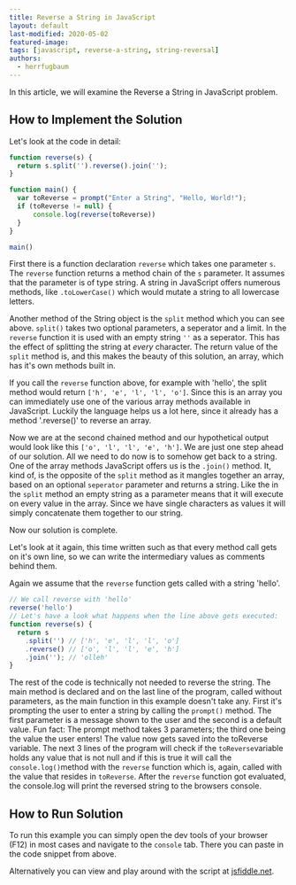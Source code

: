 ```yaml
---
title: Reverse a String in JavaScript
layout: default
last-modified: 2020-05-02
featured-image:
tags: [javascript, reverse-a-string, string-reversal]
authors:
  - herrfugbaum
---
```


In this article, we will examine the Reverse a String in JavaScript problem.

## How to Implement the Solution

Let's look at the code in detail:

```javascript
function reverse(s) {
  return s.split('').reverse().join('');
}

function main() {
  var toReverse = prompt("Enter a String", "Hello, World!");
  if (toReverse != null) {
      console.log(reverse(toReverse))
  }
}

main()
```

First there is a function declaration `reverse` which takes one parameter `s`.
The `reverse` function returns a method chain of the `s` parameter. It assumes that the parameter is of type string. A string in JavaScript offers numerous methods, like `.toLowerCase()` which would mutate a string to all lowercase letters.

Another method of the String object is the `split` method which you can see above.
`split()` takes two optional parameters, a seperator and a limit. In the `reverse` function it is used with an empty string `''` as a seperator. This has the effect of splitting the string at _every_ character. The return value of the `split` method is, and this makes the beauty of this solution, an array, which has it's own methods built in.

If you call the `reverse` function above, for example with 'hello', the split method would return `['h', 'e', 'l', 'l', 'o']`. Since this is an array you can immediately use one of the various array methods available in JavaScript. Luckily the language helps us a lot here, since it already has a method '.reverse()' to reverse an array.

Now we are at the second chained method and our hypothetical output would look like this `['o', 'l', 'l', 'e', 'h']`. We are just one step ahead of our solution.
All we need to do now is to somehow get back to a string. One of the array methods JavaScript offers us is the `.join()` method. It, kind of, is the opposite of the `split` method as it mangles together an array, based on an optional `seperator` parameter and returns a string. Like the in the `split` method an empty string as a parameter means that it will execute on every value in the array. Since we have single characters as values it will simply concatenate them together to our string.

Now our solution is complete.

Let's look at it again, this time written such as that every method call gets on it's own line, so we can write the intermediary values as comments behind them.

Again we assume that the `reverse` function gets called with a string 'hello'.

```javascript
// We call reverse with 'hello'
reverse('hello')
// Let's have a look what happens when the line above gets executed:
function reverse(s) {
  return s
    .split('') // ['h', 'e', 'l', 'l', 'o']
    .reverse() // ['o', 'l', 'l', 'e', 'h']
    .join(''); // 'olleh'
}
```

The rest of the code is technically not needed to reverse the string. The main method is declared and on the last line of the program, called without parameters, as the main function in this example doesn't take any. First it's prompting the user to enter a string by calling the `prompt()` method. The first parameter is a message shown to the user and the second is a default value. Fun fact: The prompt method takes 3 parameters; the third one being the value the user enters!
The value now gets saved into the toReverse variable. The next 3 lines of the program will check if the `toReverse`variable holds any value that is not null and if this is true it will call the `console.log()`method with the `reverse` function which is, again, called with the value that resides in `toReverse`. After the `reverse` function got evaluated, the console.log will print the reversed string to the browsers console.

## How to Run Solution

To run this example you can simply open the dev tools of your browser (F12) in most cases and navigate to the `console` tab.
There you can paste in the code snippet from above.

Alternatively you can view and play around with the script at [jsfiddle.net](https://jsfiddle.net/dbmyxkwz/).
